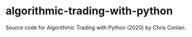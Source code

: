 # algorithmic-trading-with-python
Source code for Algorithmic Trading with Python (2020) by Chris Conlan.





